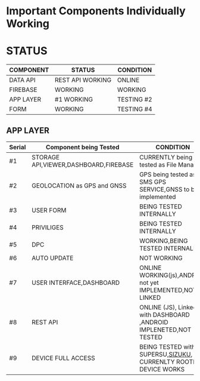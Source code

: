 # Important Components Individually Working


# STATUS


|    COMPONENT     |    STATUS                   |     CONDITION               |
|------------------|-----------------------------|-----------------------------|
|  DATA API        |  REST API WORKING           |           ONLINE            |
|  FIREBASE        |   WORKING                   |            WORKING          |
|   APP LAYER      |   #1 WORKING                |      TESTING #2             |
|   FORM           |   WORKING                   |      TESTING #4             |


## APP LAYER

|    Serial        | Component being Tested               |     CONDITION                                                     |
|------------------|--------------------------------------|-------------------------------------------------------------------|
|  #1              |STORAGE API,VIEWER,DASHBOARD,FIREBASE |   CURRENTLY being tested as File Manager                          |
|  #2              | GEOLOCATION as GPS and GNSS          |  GPS being tested as SMS GPS SERVICE,GNSS to be implemented       |
|  #3              | USER FORM                            |   BEING TESTED INTERNALLY                                         |
|  #4              |  PRIVILIGES                          |   BEING TESTED INTERNALLY                                         |
|  #5              |   DPC                                |   WORKING,BEING TESTED INTERNALLY                                 |
|  #6              |   AUTO UPDATE                        | NOT WORKING                                                       |
|  #7              | USER INTERFACE,DASHBOARD             |  ONLINE WORKING(js),ANDROID not yet IMPLEMENTED,NOT LINKED        |
|  #8              |  REST API                            | ONLINE (JS), Linked with DASHBOARD ,ANDROID IMPLENETED,NOT TESTED |
|  #9              |  DEVICE FULL ACCESS                  | BEING TESTED with SUPERSU,[SIZUKU](https://github.com/RikkaApps/Shizuku), CURRENLTY ROOTED DEVICE WORKS   |

